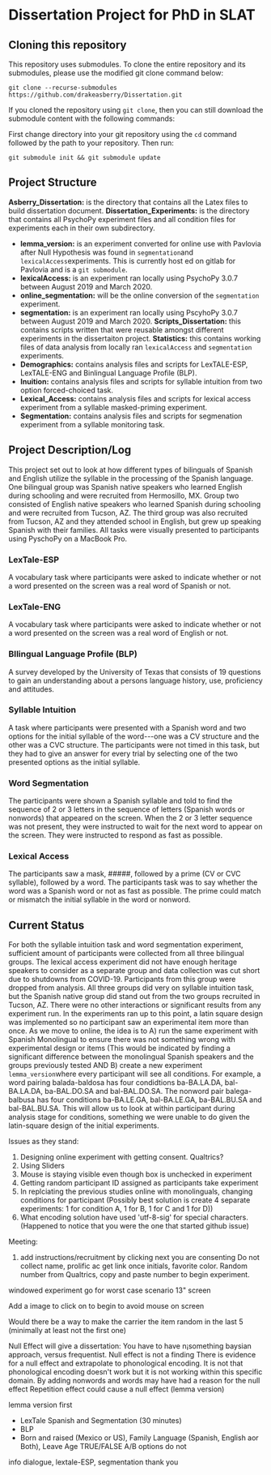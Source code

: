 # Dissertation Project for PhD in SLAT
## Cloning this repository

This repository uses submodules. To clone the entire repository and its submodules, please use the modified git clone command below:

`git clone --recurse-submodules https://github.com/drakeasberry/Dissertation.git`

If you cloned the repository using `git clone`, then you can still download the submodule content with the following commands:

First change directory into your git repository using the `cd` command followed by the path to your repository.
Then run:

`git submodule init && git submodule update` 

## Project Structure

**Asberry_Dissertation:** is the directory that contains all the Latex files to build dissertation document.
**Dissertation_Experiments:** is the directory that contains all PsychoPy experiment files and all condition files for experiments each in their own subdirectory.
- **lemma_version:** is an experiment converted for online use with Pavlovia after Null Hypothesis was found in `segmentation`and `lexicalAccess`experiments. This is currently host ed on gitlab for Pavlovia and is a `git submodule`.
- **lexicalAccess:** is an experiment ran locally using PsychoPy 3.0.7 between August 2019 and March 2020.
- **online_segmentation:** will be the online conversion of the `segmentation` experiment.
- **segmentation:** is an experiment ran locally using PscyhoPy 3.0.7 between August 2019 and March 2020.
**Scripts_Dissertation:** this contains scripts written that were reusable amongst different experiments in the dissertaiton project.
**Statistics:** this contains working files of data analysis from locally ran `lexicalAccess` and `segmentation` experiments.
- **Demographics:** contains analysis files and scripts for LexTALE-ESP, LexTALE-ENG and Binlingual Language Profile (BLP).
- **Inuition:** contains analysis files and scripts for syllable intuition from two option forced-choiced task.
- **Lexical_Access:** contains analysis files and scripts for lexical access experiment from a syllable masked-priming experiment.
- **Segmentation:** contains analysis files and scripts for segmenation experiment from a syllable monitoring task.

## Project Description/Log

This project set out to look at how different types of bilinguals of Spanish and English utilize the syllable in the processing of the Spanish language. One bilingual group was Spanish native speakers who learned English during schooling and were recruited from Hermosillo, MX. Group two consisted of English native speakers who learned Spanish during schooling and were recruited from Tucson, AZ. The third group was also recruited from Tucson, AZ and they attended school in English, but grew up speaking Spanish with their families. All tasks were visually presented to participants using PyschoPy on a MacBook Pro.

### LexTale-ESP
A vocabulary task where participants were asked to indicate whether or not a word presented on the screen was a real word of Spanish or not.

### LexTale-ENG
A vocabulary task where participants were asked to indicate whether or not a word presented on the screen was a real word of English or not.

### BIlingual Language Profile (BLP)
A survey developed by the University of Texas that consists of 19 questions to gain an understanding about a persons language history, use, proficiency and attitudes.

### Syllable Intuition
A task where participants were presented with a Spanish word and two options for the initial syllable of the word---one was a CV structure and the other was a CVC structure. The participants were not timed in this task, but they had to give an answer for every trial by selecting one of the two presented options as the initial syllable.

### Word Segmentation
The participants were shown a Spanish syllable and told to find the sequence of 2 or 3 letters in the sequence of letters (Spanish words or nonwords) that appeared on the screen. When the 2 or 3 letter sequence was not present, they were instructed to wait for the next word to appear on the screen. They were instructed to respond as fast as possible.

### Lexical Access
The participants saw a mask, #####, followed by a prime (CV or CVC syllable), followed by a word. The participants task was to say whether the word was a Spanish word or not as fast as possible. The prime could match or mismatch the initial syllable in the word or nonword.

## Current Status
For both the syllable intuition task and word segmentation experiment, sufficient amount of participants were collected from all three bilingual groups. The lexical access experiment did not have enough heritage speakers to consider as a separate group and data collection was cut short due to shutdowns from COVID-19. Participants from this group were dropped from analysis. All three groups did very on syllable intuition task, but the Spanish native group did stand out from the two groups recruited in Tucson, AZ. There were no other interactions or significant results from any experiment run. In the experiments ran up to this point, a latin square design was implemented so no participant saw an experimental item more than once. As we move to online, the idea is to A) run the same experiment with Spanish Monolingual to ensure there was not something wrong with experimental design or items (This would be indicated by finding a significant difference between the monolingual Spanish speakers and the groups previously tested AND B) create a new experiment `lemma_version`where every participant will see all conditions. For example, a word pairing balada-baldosa has four condidtions ba-BA.LA.DA, bal-BA.LA.DA, ba-BAL.DO.SA and bal-BAL.DO.SA. The nonword pair balega-balbusa has four conditions ba-BA.LE.GA, bal-BA.LE.GA, ba-BAL.BU.SA and bal-BAL.BU.SA. This will allow us to look at within participant during analysis stage for conditions, something we were unable to do given the latin-square design of the initial experiments.

Issues as they stand:
1. Designing online experiment with getting consent. Qualtrics?
2. Using Sliders
3. Mouse is staying visible even though box is unchecked in experiment
4. Getting random participant ID assigned as participants take experiment
5. In replciating the previous studies online with monolinguals, changing conditions for participant (Possibly best solution is create 4 separate experiments: 1 for condition A, 1 for B, 1 for C and 1 for D))
6. What encoding solution have used 'utf-8-sig' for special characters. (Happened to notice that you were the one that started github issue)

Meeting:
1. add instructions/recruitment by clicking next you are consenting Do not collect name, prolific ac get link once initials, favorite color. Random number from Qualtrics, copy and paste number to begin experiment.

windowed experiment go for worst case scenario 13" screen

Add a image to click on to begin to avoid mouse on screen

Would there be a way to make the carrier the item random in the last 5 (minimally at least not the first one)

Null Effect will give a dissertation:
You have to have n¡something baysian approach, versus frequentist. 
Null effect is not a finding
There is evidence for a null effect and extrapolate to phonological encoding. It is not that phonological encoding doesn't work but it is not working within this specific domain.
By adding nonwords and words may have had a reason for the null effect
Repetition effect could cause a null effect (lemma version)

lemma version first
- LexTale Spanish and Segmentation (30 minutes)
- BLP 
- Born and raised (Mexico or US), Family Language (Spanish, English aor Both), Leave Age TRUE/FALSE A/B options do not 

info dialogue, lextale-ESP, segmentation thank you
 
